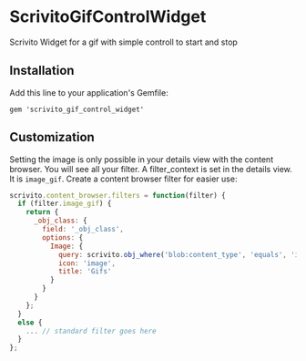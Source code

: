# ScrivitoGifControlWidget

Scrivito Widget for a gif with simple controll to start and stop

## Installation

Add this line to your application's Gemfile:

    gem 'scrivito_gif_control_widget'

## Customization

Setting the image is only possible in your details view with the content browser. You will see all your filter. A filter_context is set in the details view. It is `image_gif`. Create a content browser filter for easier use:

```js
scrivito.content_browser.filters = function(filter) {
  if (filter.image_gif) {
    return {
      _obj_class: {
        field: '_obj_class',
        options: {
          Image: {
            query: scrivito.obj_where('blob:content_type', 'equals', 'image/gif'),
            icon: 'image',
            title: 'Gifs'
          }
        }
      }
    };
  }
  else {
    ... // standard filter goes here
  }
};
```
